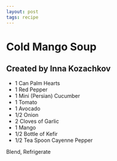 ```yaml
---
layout: post
tags: recipe
---
```


# Cold Mango Soup

## Created by Inna Kozachkov
- 1 Can Palm Hearts
- 1 Red Pepper
- 1 Mini (Persian) Cucumber
- 1 Tomato
- 1 Avocado
- 1/2 Onion 
- 2 Cloves of Garlic
- 1 Mango
- 1/2 Bottle of Kefir 
- 1/2 Tea Spoon Cayenne Pepper 

Blend, Refrigerate

